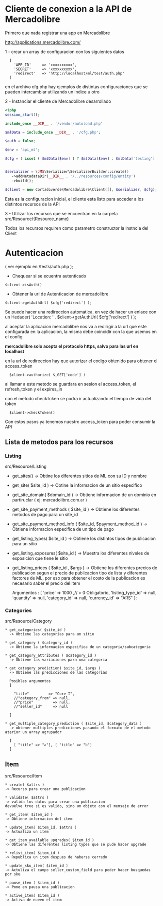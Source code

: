 # Cliente de conexion a la API de Mercadolibre

Primero que nada registrar una app en Mercadolibre

http://applications.mercadolibre.com/


1 - crear un array de configuracion con los siguientes datos

```
  [
    'APP_ID'     => 'xxxxxxxxxx',
    'SECRET'     => 'xxxxxxxxxx',
    'redirect'   => 'http://localhost/ml/test/auth.php'
  ]

```

en el archivo cfg.php hay ejemplos de distintas configuraciones que se pueden
intercambiar utilizando un indice u otro


2 - Instanciar el cliente de Mercadolibre desarrollado

```php
<?php
session_start();

include_once __DIR__ . '/vendor/autoload.php'

$mlData = include_once __DIR__ . '/cfg.php';

$auth = false;

$env = 'api_ml';

$cfg = ( isset ( $mlData[$env] ) ? $mlData[$env] : $mlData['testing'] );


$serializer = \JMS\Serializer\SerializerBuilder::create()
   ->addMetadataDir(__DIR__ . '/../resources/config/entity')
   ->build();

$client = new Cortadoverde\Mercadolibre\Client([], $serializer, $cfg);

```

Esta es la configuracion inicial, el cliente esta listo para acceder a los distintos recursos de la
API

3 - Utilizar los recursos que se encuentran en la carpeta src/Resource/{Resource_name}

Todos los recursos requiren como parametro constructor la instncia del Client

# Autenticacion
( ver ejemplo en /tests/auth.php );

- Chequear si se ecuentra autenticado

```
$client->isAuth()
```

- Obtener la url de Autenticacion de mercadolibre

```
$client->getAuthUrl( $cfg['redirect'] );
```
Se puede hacer una redireccion automatica, en vez de hacer un enlace con un
Hedader( 'Location: ' . $client->getAuthUrl( $cfg['redirect'] ) );

al aceptar la aplicacion mercadolibre nos va a redirigir a la url que este configurada
en la aplicacion, la misma debe coincidir con la que usemos en el config

**mercadolibre solo acepta el protocolo https, salvo para las url en localhost**

en la url de redireccion hay que autorizar el codigo obtenido para obtener el access_token

```
  $client->authorize( $_GET['code'] )

```

al llamar a este metodo se guardara en sesion el access_token, el refresh_token y el expires_in

con el metodo checkToken se podra ir actualizando el tiempo de vida del token

```
  $client->checkToken()
```

Con estos pasos ya tenemos nuestro access_token para poder consumir la API

## Lista de metodos para los recursos

### Listing

src/Resource/Listing

  * get_sites()
    -> Obtine los diferentes sitios de ML con su ID y nombre

  * get_site( $site_id )
    -> Obtine la informacion de un sitio especifico

  * get_site_domain( $domain_id )
    -> Obtiene informacion de un dominio en partiruclar ( ej: mercadolibre.com.ar )

  * get_site_payment_methods ( $site_id )
    -> Obtiene los diferentes metodos de pago para un site_id

  * get_site_payment_method_info ( $site_id, $payment_method_id )
    -> Obtiene informacion especifica de un tipo de pago

  * get_listing_types( $site_id )
    -> Obtiene los distintos tipos de publicacion para un sitio

  * get_listing_exposures( $site_id )
    -> Muestra los diferentes niveles de exposicion que tiene le sitio

  * get_listing_prices ( $site_id , $args )
    -> Obtiene los diferentes precios de publicacion segun el precio de publicacion
       tipo de lista y diferentes factores de ML, por eso para obtener el costo
       de la publicacion es necesario saber el precio del item

       Argumentos : [
         'price'           =>  1000 ,// > 0 Obligatorio,
         'listing_type_id' =>  null,
         'quantity'        =>  null,
         'category_id'     =>  null,
         'currency_id'     => "ARS"
       ];

### Categories

src/Resource/Category

    * get_categories( $site_id )
      -> Obtiene las categorias para un sitio

    * get_category ( $category_id )
      -> Obtiene la informacion especifica de un categoria/subcategoria

    * get_category_attributes ( $category_id )
      -> Obtiene las variaciones para una categoria

    * get_category_prediction( $site_id, $args )
      -> Obtiene las predicciones de las categorias

      Posibles argumentos
      [

        "title"         => "Core I",
        //"category_from" => null,
        //"price"         => null,
        //"seller_id"     => null

      ]

    * get_multiple_category_prediction ( $site_id, $category_data )
      -> obtener multiples predicciones pasando el formato de el metodo aterior un array agrupador

      [
        [ "title" => "a"], [ "title" => "b"]
      ]

## Item

src/Resource/Item

    * create( $attrs )
    -> Recurso para crear una publicacion

    * validate( $attrs )
    -> valida los datos para crear una publicacion
    devuelve true si es valido, sino un objeto con el mensaje de error

    * get_item( $item_id )
    -> Obtiene informacion del item

    * update_item( $item_id, $attrs )
    -> Actualiza un item

    * get_item_available_upgrades( $item_id )
    -> Obtiene las diferentes listing types que se pude hacer upgrade

    * relist_item( $item_id )
    -> Republica un item despues de haberse cerrado

    * update_sku_item( $item_id )
    -> Actuliza el campo seller_custom_field para poder hacer busquedas por sku

    * pause_item ( $item_id )
    -> Pone en pausa una publicacion

    * active_item( $item_id )
    -> Activa de nuevo el item
